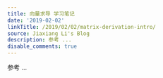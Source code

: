 ```yaml
---
title: 向量求导 学习笔记
date: '2019-02-02'
linkTitle: /2019/02/02/matrix-derivation-intro/
source: Jiaxiang Li's Blog
description: 参考 ...
disable_comments: true
---
```

参考 ...